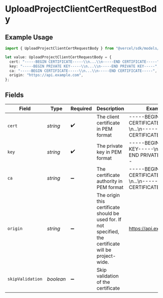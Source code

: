 # UploadProjectClientCertRequestBody

## Example Usage

```typescript
import { UploadProjectClientCertRequestBody } from "@vercel/sdk/models/uploadprojectclientcertop.js";

let value: UploadProjectClientCertRequestBody = {
  cert: "-----BEGIN CERTIFICATE-----\\n...\\n-----END CERTIFICATE-----",
  key: "-----BEGIN PRIVATE KEY-----\\n...\\n-----END PRIVATE KEY-----",
  ca: "-----BEGIN CERTIFICATE-----\\n...\\n-----END CERTIFICATE-----",
  origin: "https://api.example.com",
};
```

## Fields

| Field                                                                                                   | Type                                                                                                    | Required                                                                                                | Description                                                                                             | Example                                                                                                 |
| ------------------------------------------------------------------------------------------------------- | ------------------------------------------------------------------------------------------------------- | ------------------------------------------------------------------------------------------------------- | ------------------------------------------------------------------------------------------------------- | ------------------------------------------------------------------------------------------------------- |
| `cert`                                                                                                  | *string*                                                                                                | :heavy_check_mark:                                                                                      | The client certificate in PEM format                                                                    | -----BEGIN CERTIFICATE-----\\n...\\n-----END CERTIFICATE-----                                           |
| `key`                                                                                                   | *string*                                                                                                | :heavy_check_mark:                                                                                      | The private key in PEM format                                                                           | -----BEGIN PRIVATE KEY-----\\n...\\n-----END PRIVATE KEY-----                                           |
| `ca`                                                                                                    | *string*                                                                                                | :heavy_minus_sign:                                                                                      | The certificate authority in PEM format                                                                 | -----BEGIN CERTIFICATE-----\\n...\\n-----END CERTIFICATE-----                                           |
| `origin`                                                                                                | *string*                                                                                                | :heavy_minus_sign:                                                                                      | The origin this certificate should be used for. If not specified, the certificate will be project-wide. | https://api.example.com                                                                                 |
| `skipValidation`                                                                                        | *boolean*                                                                                               | :heavy_minus_sign:                                                                                      | Skip validation of the certificate                                                                      |                                                                                                         |